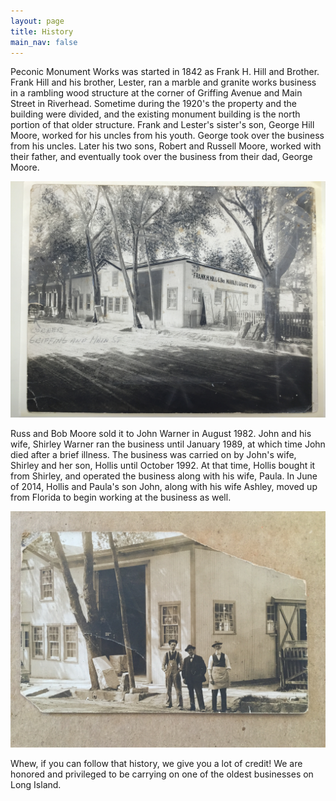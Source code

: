 ```yaml
---
layout: page
title: History
main_nav: false
---
```


Peconic Monument Works was started in 1842 as Frank H. Hill and Brother.  Frank
Hill and his brother, Lester, ran a marble and granite works business in a
rambling wood structure at the corner of Griffing Avenue and Main Street in
Riverhead.  Sometime during the 1920's the property and the building were
divided, and the existing monument building is the north portion of that older
structure. Frank and Lester's sister's son, George Hill Moore, worked for his
uncles from his youth. George took over the business from his uncles. Later his
two sons, Robert and Russell Moore, worked with their father, and eventually
took over the business from their dad, George Moore.

![Original Building](/assets/oldstore.jpg)

Russ and Bob Moore sold it to John Warner in August 1982. John and his
wife, Shirley Warner ran the business until January 1989, at which time
John died after a brief illness. The business was carried on by John's
wife, Shirley and her son, Hollis until October 1992. At that time,
Hollis bought it from Shirley, and operated the business along with his
wife, Paula.  In June of 2014, Hollis and Paula's son John, along with
his wife Ashley, moved up from Florida to begin working at the business
as well.

![Founders](/assets/founders.jpg)

Whew, if you can follow that history, we give you a lot of credit! We
are honored and privileged to be carrying on one of the oldest
businesses on Long Island.

